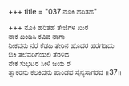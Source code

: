 +++
title = "037 ನೂಕಿ ಹರಿತಹ"

+++
ನೂಕಿ ಹರಿತಹ ತೇಜಿಗಳ ಖುರ  
ನಾಕ ಖಂಡಿಸಿ ಕವಿವ ನಾಗಾ  
ನೀಕವನು ನೆರೆ ಕೆಡಹಿ ತೇರಿನ ಹೊದರ ಹರೆಗಡಿದು  
ಔಕಿ ತಲೆವರಿಗೆಯಲಿ ತೆರಳಿದ  
ನೇಕ ಸುಭಟರ ಸೀಳಿ ಜಯ ರ  
ತ್ನಾಕರನು ಕಲಕಿದನು ಪಾಂಡವ ಸೈನ್ಯಸಾಗರವ    ॥37॥